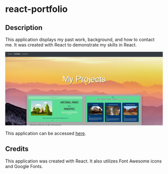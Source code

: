 # react-portfolio

## Description
This application displays my past work, background, and how to contact me. It was created with React to demonstrate my skills in React. 

![Screenshot of projects page](./src/assets/working-application/project-page.png)

This application can be accessed [here](https://abbynf.github.io/react-portfolio/).

## Credits
This application was created with React. It also utilizes Font Awesome icons and Google Fonts. 